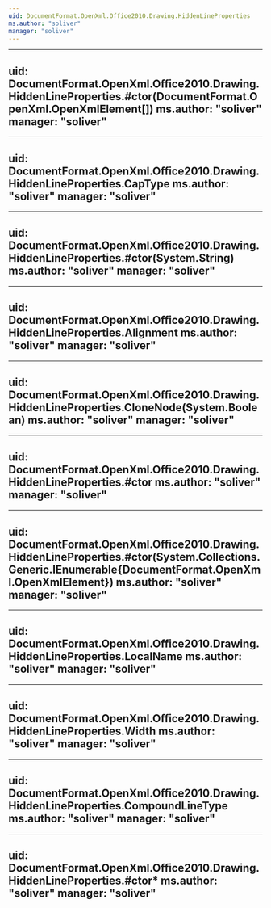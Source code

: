 ```yaml
---
uid: DocumentFormat.OpenXml.Office2010.Drawing.HiddenLineProperties
ms.author: "soliver"
manager: "soliver"
---
```


---
uid: DocumentFormat.OpenXml.Office2010.Drawing.HiddenLineProperties.#ctor(DocumentFormat.OpenXml.OpenXmlElement[])
ms.author: "soliver"
manager: "soliver"
---

---
uid: DocumentFormat.OpenXml.Office2010.Drawing.HiddenLineProperties.CapType
ms.author: "soliver"
manager: "soliver"
---

---
uid: DocumentFormat.OpenXml.Office2010.Drawing.HiddenLineProperties.#ctor(System.String)
ms.author: "soliver"
manager: "soliver"
---

---
uid: DocumentFormat.OpenXml.Office2010.Drawing.HiddenLineProperties.Alignment
ms.author: "soliver"
manager: "soliver"
---

---
uid: DocumentFormat.OpenXml.Office2010.Drawing.HiddenLineProperties.CloneNode(System.Boolean)
ms.author: "soliver"
manager: "soliver"
---

---
uid: DocumentFormat.OpenXml.Office2010.Drawing.HiddenLineProperties.#ctor
ms.author: "soliver"
manager: "soliver"
---

---
uid: DocumentFormat.OpenXml.Office2010.Drawing.HiddenLineProperties.#ctor(System.Collections.Generic.IEnumerable{DocumentFormat.OpenXml.OpenXmlElement})
ms.author: "soliver"
manager: "soliver"
---

---
uid: DocumentFormat.OpenXml.Office2010.Drawing.HiddenLineProperties.LocalName
ms.author: "soliver"
manager: "soliver"
---

---
uid: DocumentFormat.OpenXml.Office2010.Drawing.HiddenLineProperties.Width
ms.author: "soliver"
manager: "soliver"
---

---
uid: DocumentFormat.OpenXml.Office2010.Drawing.HiddenLineProperties.CompoundLineType
ms.author: "soliver"
manager: "soliver"
---

---
uid: DocumentFormat.OpenXml.Office2010.Drawing.HiddenLineProperties.#ctor*
ms.author: "soliver"
manager: "soliver"
---
